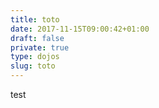 ```yaml
---
title: toto
date: 2017-11-15T09:00:42+01:00
draft: false
private: true
type: dojos
slug: toto
---
```


test
